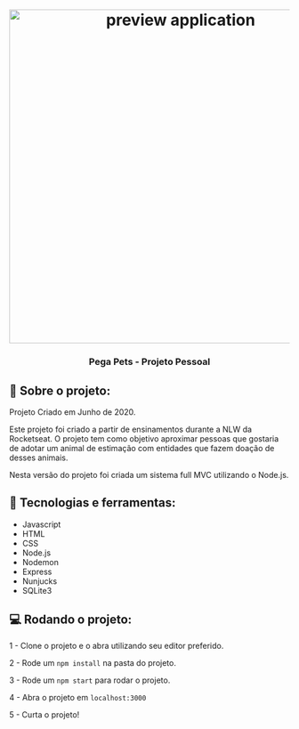 <h1 align="center">
    <img alt="preview application" src="https://imgur.com/oBVTY4N.png" width="600px"/>
</h1>

<h3 align="center">
  Pega Pets - Projeto Pessoal
</h3>

## :book: Sobre o projeto:

<p> Projeto Criado em Junho de 2020.
</p>
<p>
    Este projeto foi criado a partir de ensinamentos durante a NLW da Rocketseat. O projeto tem como objetivo aproximar pessoas 
    que gostaria de adotar um animal de estimação com entidades que fazem doação de desses animais.
</p>
<p>
Nesta versão do projeto foi criada um sistema full MVC utilizando o Node.js.
</p>

## :iphone: Tecnologias e ferramentas:

 <ul>
  <li>Javascript</li>
  <li>HTML</li>
  <li>CSS</li>
  <li>Node.js</li>
  <li>Nodemon</li>
  <li>Express</li>
  <li>Nunjucks</li>
  <li>SQLite3</li>
 </ul>
 
## :computer: Rodando o projeto:

1 - Clone o projeto e o abra utilizando seu editor preferido.

2 - Rode um `npm install` na pasta do projeto.

3 - Rode um `npm start` para rodar o projeto.

4 - Abra o projeto em `localhost:3000`

5 - Curta o projeto!
